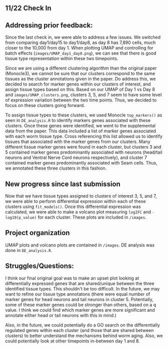 ## 11/22 Check In 

## Addressing prior feedback: 

Since the last check in, we were able to address a few issues. We switched from comparing day1/day15 to day1/day8, as day 8 has 7,890 cells, much closer to the 10,000 from day 1. When plotting UMAP and controlling for batch effects (`images/UMAP_day1_day8.png`), we can see that there is good tissue type representation within these two timepoints.

Since we are using a different clustering algorithm than the original paper (Monocle3), we cannot be sure that our clusters correspond to the same tissues as the cluster annotations given in the paper. Do address this, we decided to search for marker genes within our clusters of interest, and assign tissue types based on this. Based on our UMAP of Day 1 vs Day 8 and `images/UMAP_clusters.png`, clusters 3, 5, and 7 seem to have some level of expression variation between the two time points. Thus, we decided to focus on these clusters going forward. 

To assign tissue types to these clusters, we used Monocle `top_markers()` as seen in `DE_analysis.R` to identify markers genes associated with these clusters. Once these genes were identified, we went to the supplemental data from the paper. This data included a list of marker genes associated with each worm tissue type. Cross referencing this list allowed us to identify tissues that associated with the marker genes from our clusters. Many different tissue marker genes were found in each cluster, but clusters 3 and 5 contained marker genes predominantly associated with neurons (head/tail neurons and Ventral Nerve Cord neurons respectively), and cluster 7 contained marker genes predominantly associated with Seam cells. Thus, we annotated these three clusters in this fashion. 

## New progress since last submission 

Now that we have tissue types assigned to clusters of interest 3, 5, and 7, we were able to perform differential expression within each of these clusters using `fit_models()`. Once this differential expression was calculated, we were able to make a volcano plot measuring `log2FC` and `-log10(p_value)` for each cluster. These plots are included in `/images`. 

## Project organization

UMAP plots and volcano plots are contained in `/images`. DE analysis was done in `DE_analysis.R`. 

## Struggles/Questions: 

I think our final original goal was to make an upset plot looking at differentially expressed genes that are shared/unique between the three identified tissue types. This shouldn't be too difficult. In the future, we may want to refine our tissue type annotatons (there were equal number of marker genes for head neurons and tail neurons in cluster 5. Potentially, some of these marker genes could be stronger than others, based on a q value. I think we could find which marker genes are more significant and annotate either head or tail neurons with this in mind.)

Also, in the future, we could potentially do a GO search on the differentially regulated genes within each cluster (and those that are shared between clusters) to better understand the mechanisms behind worm aging. Also, we could potentially look at other timepoints in-between day 1 and 8. 